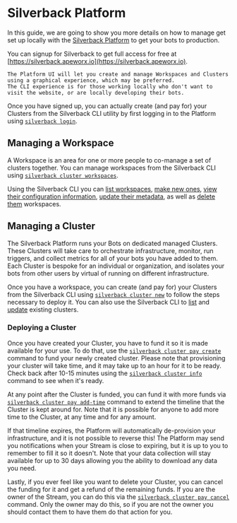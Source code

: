 # Silverback Platform

In this guide, we are going to show you more details on how to manage get set up locally with the [Silverback Platform](https://silverback.apeworx.io) to get your bots to production.

You can signup for Silverback to get full access for free at [https://silverback.apeworx.io](https://silverback.apeworx.io).

```{note}
The Platform UI will let you create and manage Workspaces and Clusters using a graphical experience, which may be preferred.
The CLI experience is for those working locally who don't want to visit the website, or are locally developing their bots.
```

Once you have signed up, you can actually create (and pay for) your Clusters from the Silverback CLI utility by first
logging in to the Platform using [`silverback login`][silverback-login].

## Managing a Workspace

A Workspace is an area for one or more people to co-manage a set of clusters together. You can manage workspaces from the Silverback CLI using [`silverback cluster workspaces`][silverback-cluster-workspaces].

Using the Silverback CLI you can [list workspaces][silverback-cluster-workspaces-list], [make new ones][silverback-cluster-workspaces-new], [view their configuration information][silverback-cluster-workspaces-info], [update their metadata][silverback-cluster-workspaces-update], as well as [delete them][silverback-cluster-workspaces-delete] workspaces.

## Managing a Cluster

The Silverback Platform runs your Bots on dedicated managed Clusters.
These Clusters will take care to orchestrate infrastructure, monitor, run triggers, and collect metrics for all of your bots you have added to them.
Each Cluster is bespoke for an individual or organization, and isolates your bots from other users by virtual of running on different infrastructure.

Once you have a workspace, you can create (and pay for) your Clusters from the Silverback CLI using [`silverback cluster new`][silverback-cluster-new] to follow the steps necessary to deploy it. You can also use the Silverback CLI to [list][silverback-cluster-list] and [update][silverback-cluster-update] existing clusters.

### Deploying a Cluster

Once you have created your Cluster, you have to fund it so it is made available for your use.
To do that, use the [`silverback cluster pay create`][silverback-cluster-pay-create] command to fund your newly created cluster.
Please note that provisioning your cluster will take time, and it may take up to an hour for it to be ready.
Check back after 10-15 minutes using the [`silverback cluster info`][silverback-cluster-info] command to see when it's ready.

At any point after the Cluster is funded, you can fund it with more funds via [`silverback cluster pay add-time`][silverback-cluster-pay-add-time]
command to extend the timeline that the Cluster is kept around for.
Note that it is possible for anyone to add more time to the Cluster, at any time and for any amount.

If that timeline expires, the Platform will automatically de-provision your infrastructure, and it is not possible to reverse this!
The Platform may send you notifications when your Stream is close to expiring, but it is up to you to remember to fill it so it doesn't.
Note that your data collection will stay available for up to 30 days allowing you the ability to download any data you need.

Lastly, if you ever feel like you want to delete your Cluster, you can cancel the funding for it and get a refund of the remaining funds.
If you are the owner of the Stream, you can do this via the [`silverback cluster pay cancel`][silverback-cluster-pay-cancel] command.
Only the owner may do this, so if you are not the owner you should contact them to have them do that action for you.

[silverback-cluster-info]: ../commands/cluster.html#silverback-cluster-info
[silverback-cluster-list]: ../commands/cluster.html#silverback-cluster-list
[silverback-cluster-new]: ../commands/cluster.html#silverback-cluster-new
[silverback-cluster-pay-add-time]: ../commands/cluster.html#silverback-cluster-pay-add-time
[silverback-cluster-pay-cancel]: ../commands/cluster.html#silverback-cluster-pay-cancel
[silverback-cluster-pay-create]: ../commands/cluster.html#silverback-cluster-pay-create
[silverback-cluster-update]: ../commands/cluster.html#silverback-cluster-update
[silverback-cluster-workspaces]: ../commands/cluster.html#silverback-cluster-workspaces
[silverback-cluster-workspaces-delete]: ../commands/cluster.html#silverback-cluster-workspaces-delete
[silverback-cluster-workspaces-info]: ../commands/cluster.html#silverback-cluster-workspaces-info
[silverback-cluster-workspaces-list]: ../commands/cluster.html#silverback-cluster-workspaces-list
[silverback-cluster-workspaces-new]: ../commands/cluster.html#silverback-cluster-workspaces-new
[silverback-cluster-workspaces-update]: ../commands/cluster.html#silverback-cluster-workspaces-update
[silverback-login]: ../commands/cluster.html#silverback-login
